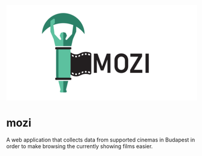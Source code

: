 ![Project banner](https://github.com/kleinerbur/mozi/blob/main/banner.png?raw=true)

# mozi
A web application that collects data from supported cinemas in Budapest in order to make browsing the currently showing films easier.
